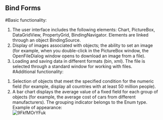 ## Bind Forms
#Basic functionality:
1) The user interface includes the following elements: Chart, PictureBox,
DataGridView, PropertyGrid, BindingNavigator. Elements are linked through an object
BindingSource.
2) Display of images associated with objects; the ability to set an image (for example, when you double-click in the PictureBox window, the OpenFileDialog window opens to
download an image from a file).
3) Loading and saving data in different formats (bin, xml). The file
is selected through a standard window for working with files.  \
#Additional functionality:
1. Selection of objects that meet the specified condition for the numeric field
(for example, display all countries with at least 50 million
people).
2. A bar chart displays the average value of a fixed field
for each group of objects (for example, the average cost of cars
from different manufacturers). The grouping indicator belongs to the Enum type.  
Example of appearance:  
![9FkfMOrYFuk](https://user-images.githubusercontent.com/73057920/233348814-e5ac983e-9a94-4989-970f-f58e50a633e1.jpg)
